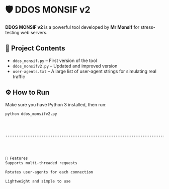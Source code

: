# 🛡️ DDOS MONSIF v2

**DDOS MONSIF v2** is a powerful tool developed by **Mr Monsif** for stress-testing web servers.

## 📂 Project Contents

- `ddos_monsif.py` – First version of the tool  
- `ddos_monsifv2.py` – Updated and improved version  
- `user-agents.txt` – A large list of user-agent strings for simulating real traffic

## ⚙️ How to Run

Make sure you have Python 3 installed, then run: 
```bash
python ddos_monsifv2.py




-----------------------------------------------------------------------------------------------




📌 Features
Supports multi-threaded requests

Rotates user-agents for each connection

Lightweight and simple to use
